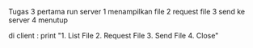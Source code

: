 Tugas 3
pertama run server
1 menampilkan file
2 request file
3 send ke server
4 menutup

di client : print "1. List File 2. Request File 3. Send File 4. Close"
